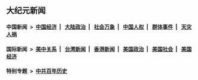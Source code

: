 ## 大纪元新闻

#### 中国新闻 &nbsp;>&nbsp; [中国经济](indexes/ncid283/README.md?07282045) &nbsp;| &nbsp; [大陆政治](indexes/ncid277/README.md?07282045) &nbsp;| &nbsp; [社会万象](indexes/ncid282/README.md?07282045) &nbsp;| &nbsp; [中国人权](indexes/ncid278/README.md?07282045) &nbsp;| &nbsp; [群体事件](indexes/ncid279/README.md?07282045) &nbsp;| &nbsp; [天灾人祸](indexes/ncid280/README.md?07282045)

#### 国际新闻 &nbsp;>&nbsp; [美中关系](indexes/nf1412576/README.md?07282045) &nbsp;| &nbsp; [台湾新闻](indexes/ncid1349361/README.md?07282045) &nbsp;| &nbsp; [香港新闻](indexes/ncid1349362/README.md?07282045) &nbsp;| &nbsp; [美国政治](indexes/ncid1078159/README.md?07282045) &nbsp;| &nbsp; [美国社会](indexes/ncid1078160/README.md?07282045) &nbsp;| &nbsp; [美国经济](indexes/ncid1078158/README.md?07282045)

#### 特别专题 &nbsp;>&nbsp; [中共百年历史](https://github.com/epoch-news/epoch-special/blob/master/README.md?07282045)  
